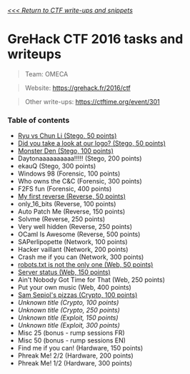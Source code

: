 _[<<< Return to CTF write-ups and snippets](https://github.com/nbrisset/CTF)_

# GreHack CTF 2016 tasks and writeups

> Team: OMECA

> Website: https://grehack.fr/2016/ctf

> Other write-ups: https://ctftime.org/event/301

### Table of contents

* [Ryu vs Chun Li (Stego, 50 points)](ryu-vs-chun-li-50)
* [Did you take a look at our logo? (Stego, 50 points)](logo-50)
* [Monster Den (Stego, 100 points)](monster-den-100)
* Daytonaaaaaaaaaa!!!!! (Stego, 200 points)
* ekauQ (Stego, 300 points)
* Windows 98 (Forensic, 100 points)
* Who owns the C&C (Forensic, 300 points)
* F2FS fun (Forensic, 400 points)
* [My first reverse (Reverse, 50 points)](my-first-reverse-50)
* only_16_bits (Reverse, 100 points)
* Auto Patch Me (Reverse, 150 points)
* Solvme (Reverse, 250 points)
* Very well hidden (Reverse, 250 points)
* OCaml Is Awesome (Reverse, 500 points)
* SAPerlipopette (Network, 100 points)
* Hacker vaillant (Network, 200 points)
* Crash me if you can (Network, 300 points)
* [robots.txt is not the only one (Web, 50 points)](robots.txt-50)
* [Server status (Web, 150 points)](server-status-150)
* Ain't Nobody Got Time for That (Web, 250 points)
* Put your own music (Web, 400 points)
* [Sam Sepiol's pizzas (Crypto, 100 points)](sam-sepiol-pizzas-100)
* *Unknown title (Crypto, 100 points)*
* *Unknown title (Crypto, 250 points)*
* *Unknown title (Exploit, 150 points)*
* *Unknown title (Exploit, 300 points)*
* Misc 25 (bonus - rump sessions FR)
* Misc 50 (bonus - rump sessions EN)
* Find me if you can! (Hardware, 150 points)
* Phreak Me! 2/2 (Hardware, 200 points)
* Phreak Me! 1/2 (Hardware, 300 points)

